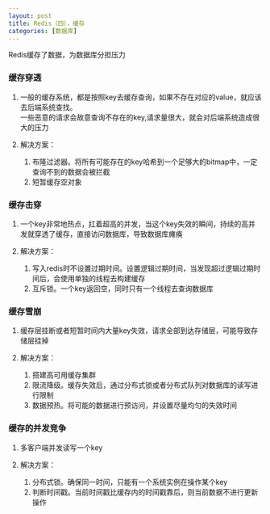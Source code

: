 ```yaml
---
layout: post
title: Redis（四），缓存
categories: [数据库]
---
```


Redis缓存了数据，为数据库分担压力

<!-- more -->
### 缓存穿透
1. 一般的缓存系统，都是按照key去缓存查询，如果不存在对应的value，就应该去后端系统查找。  
一些恶意的请求会故意查询不存在的key,请求量很大，就会对后端系统造成很大的压力

2. 解决方案：
   1. 布隆过滤器。将所有可能存在的key哈希到一个足够大的bitmap中，一定查询不到的数据会被拦截
   2. 短暂缓存空对象
   
### 缓存击穿
1. 一个key非常地热点，扛着超高的并发，当这个key失效的瞬间，持续的高并发就穿透了缓存，直接访问数据库，导致数据库瘫痪

2. 解决方案：
   1. 写入redis时不设置过期时间。设置逻辑过期时间，当发现超过逻辑过期时间后，会使用单独的线程去构建缓存
   2. 互斥锁。一个key返回空，同时只有一个线程去查询数据库

### 缓存雪崩
1. 缓存层挂断或者短暂时间内大量key失效，请求全部到达存储层，可能导致存储层挂掉

2. 解决方案：
   1. 搭建高可用缓存集群
   2. 限流降级。缓存失效后，通过分布式锁或者分布式队列对数据库的读写进行限制
   3. 数据预热。将可能的数据进行预访问，并设置尽量均匀的失效时间

### 缓存的并发竞争
1. 多客户端并发读写一个key

2. 解决方案：
   1. 分布式锁。确保同一时间，只能有一个系统实例在操作某个key
   2. 判断时间戳。当前时间戳比缓存内的时间戳靠后，则当前数据不进行更新操作